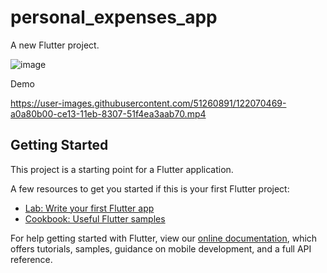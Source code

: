 # personal_expenses_app

A new Flutter project.


![image](https://user-images.githubusercontent.com/51260891/122070426-971ea300-ce13-11eb-812b-c54a49b26532.jpeg)


Demo


https://user-images.githubusercontent.com/51260891/122070469-a0a80b00-ce13-11eb-8307-51f4ea3aab70.mp4




## Getting Started

This project is a starting point for a Flutter application.

A few resources to get you started if this is your first Flutter project:

- [Lab: Write your first Flutter app](https://flutter.dev/docs/get-started/codelab)
- [Cookbook: Useful Flutter samples](https://flutter.dev/docs/cookbook)

For help getting started with Flutter, view our
[online documentation](https://flutter.dev/docs), which offers tutorials,
samples, guidance on mobile development, and a full API reference.
